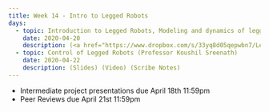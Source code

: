 ```yaml
---
title: Week 14 - Intro to Legged Robots
days:
  - topic: Introduction to Legged Robots, Modeling and dynamics of legged robots (Professor Koushil Sreenath)
    date: 2020-04-20
    description: (<a href="https://www.dropbox.com/s/33yq8d05qepwbn7/Legged%20Locomotion%20-%20Part%20I.pdf?dl=0">Slides) (<a href="https://youtu.be/s6Rgn9JnpQ8">Video</a>) (Scribe Notes)
  - topic: Control of Legged Robots (Professor Koushil Sreenath)
    date: 2020-04-22
    description: (Slides) (Video) (Scribe Notes)
---
```


- Intermediate project presentations due April 18th 11:59pm 
- Peer Reviews due April 21st 11:59pm 